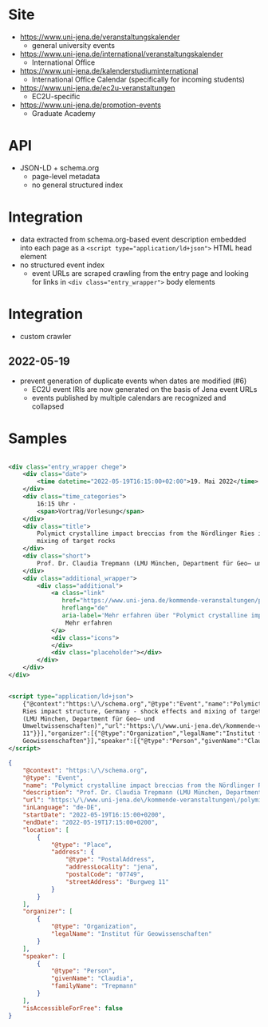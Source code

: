 # Site

* https://www.uni-jena.de/veranstaltungskalender
  * general university events
* https://www.uni-jena.de/international/veranstaltungskalender
  * International Office
* https://www.uni-jena.de/kalenderstudiuminternational
  * International Office Calendar (specifically for incoming students)
* https://www.uni-jena.de/ec2u-veranstaltungen
  * EC2U-specific
* https://www.uni-jena.de/promotion-events
  * Graduate Academy

# API

* JSON-LD + schema.org
  * page-level metadata
  * no general structured index

# Integration

* data extracted from schema.org-based event description embedded into each page as
  a `<script type="application/ld+json">` HTML head element
* no structured event index
  * event URLs are scraped crawling from the entry page and looking for links in `<div class="entry_wrapper">` body
    elements

# Integration

* custom crawler

## 2022-05-19

* prevent generation of duplicate events when dates are modified (#6)
  * EC2U event IRIs are now generated on the basis of Jena event URLs
  * events published by multiple calendars are recognized and collapsed

# Samples

```xml

<div class="entry_wrapper chege">
    <div class="date">
        <time datetime="2022-05-19T16:15:00+02:00">19. Mai 2022</time>
    </div>
    <div class="time_categories">
        16:15 Uhr ·
        <span>Vortrag/Vorlesung</span>
    </div>
    <div class="title">
        Polymict crystalline impact breccias from the Nördlinger Ries impact structure, Germany - shock effects and
        mixing of target rocks
    </div>
    <div class="short">
        Prof. Dr. Claudia Trepmann (LMU München, Department für Geo– und Umweltwissenschaften)
    </div>
    <div class="additional_wrapper">
        <div class="additional">
            <a class="link"
               href="https://www.uni-jena.de/kommende-veranstaltungen/polymict-crystalline-impact-breccias-from-the-noerdlinger-ries-impact-structure-germany-shock-effects-and-mixing-of-target-rocks"
               hreflang="de"
               aria-label='Mehr erfahren über "Polymict crystalline impact breccias from the Nördlinger Ries impact structure, Germany - shock effects and mixing of target rocks"'>
                Mehr erfahren
            </a>
            <div class="icons">
            </div>
            <div class="placeholder"></div>
        </div>
    </div>
</div>
```

```xml

<script type="application/ld+json">
    {"@context":"https:\/\/schema.org","@type":"Event","name":"Polymict crystalline impact breccias from the Nördlinger
    Ries impact structure, Germany - shock effects and mixing of target rocks","description":"Prof. Dr. Claudia Trepmann
    (LMU München, Department für Geo– und
    Umweltwissenschaften)","url":"https:\/\/www.uni-jena.de\/kommende-veranstaltungen\/polymict-crystalline-impact-breccias-from-the-noerdlinger-ries-impact-structure-germany-shock-effects-and-mixing-of-target-rocks","inLanguage":"de-DE","startDate":"2022-05-19T16:15:00+0200","endDate":"2022-05-19T17:15:00+0200","location":[{"@type":"Place","address":{"@type":"PostalAddress","addressLocality":"jena","postalCode":"07749","streetAddress":"Burgweg
    11"}}],"organizer":[{"@type":"Organization","legalName":"Institut für
    Geowissenschaften"}],"speaker":[{"@type":"Person","givenName":"Claudia","familyName":"Trepmann"}],"isAccessibleForFree":false}
</script>
```

```json
{
    "@context": "https:\/\/schema.org",
    "@type": "Event",
    "name": "Polymict crystalline impact breccias from the Nördlinger Ries impact structure, Germany - shock effects and mixing of target rocks",
    "description": "Prof. Dr. Claudia Trepmann (LMU München, Department für Geo– und Umweltwissenschaften)",
    "url": "https:\/\/www.uni-jena.de\/kommende-veranstaltungen\/polymict-crystalline-impact-breccias-from-the-noerdlinger-ries-impact-structure-germany-shock-effects-and-mixing-of-target-rocks",
    "inLanguage": "de-DE",
    "startDate": "2022-05-19T16:15:00+0200",
    "endDate": "2022-05-19T17:15:00+0200",
    "location": [
        {
            "@type": "Place",
            "address": {
                "@type": "PostalAddress",
                "addressLocality": "jena",
                "postalCode": "07749",
                "streetAddress": "Burgweg 11"
            }
        }
    ],
    "organizer": [
        {
            "@type": "Organization",
            "legalName": "Institut für Geowissenschaften"
        }
    ],
    "speaker": [
        {
            "@type": "Person",
            "givenName": "Claudia",
            "familyName": "Trepmann"
        }
    ],
    "isAccessibleForFree": false
}
```


